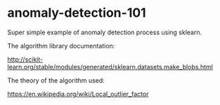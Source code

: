 # anomaly-detection-101
Super simple example of anomaly detection process using sklearn.

The algorithm library documentation:

http://scikit-learn.org/stable/modules/generated/sklearn.datasets.make_blobs.html

The theory of the algorithm used:

https://en.wikipedia.org/wiki/Local_outlier_factor

